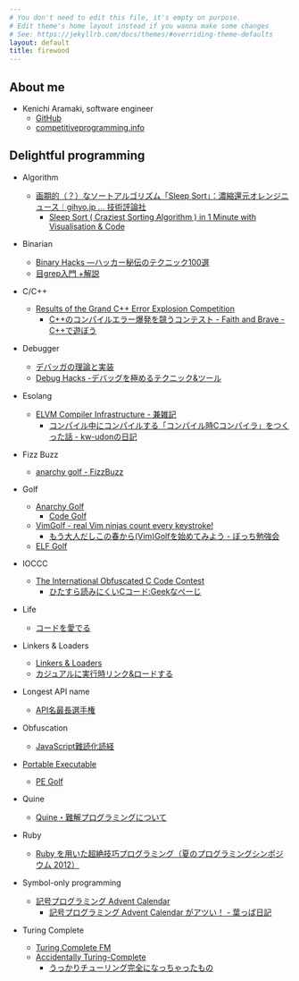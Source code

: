 ```yaml
---
# You don't need to edit this file, it's empty on purpose.
# Edit theme's home layout instead if you wanna make some changes
# See: https://jekyllrb.com/docs/themes/#overriding-theme-defaults
layout: default
title: firewood
---
```


## About me

- Kenichi Aramaki, software engineer
  - [GitHub](https://github.com/firewood/)
  - [competitiveprogramming.info](https://competitiveprogramming.info/)

## Delightful programming

- Algorithm
  - [画期的（？）なソートアルゴリズム「Sleep Sort」：濃縮還元オレンジニュース｜gihyo.jp … 技術評論社](http://gihyo.jp/dev/clip/01/orangenews/vol63/0006)
    - [Sleep Sort ( Craziest Sorting Algorithm ) in 1 Minute with Visualisation & Code](https://www.youtube.com/watch?v=Cp9mdJmVtvo)

- Binarian
  - [Binary Hacks ―ハッカー秘伝のテクニック100選](https://www.amazon.co.jp/dp/4873112885)
  - [目grep入門 +解説](https://www.slideshare.net/murachue/grep-8132856)

- C/C++
  - [Results of the Grand C++ Error Explosion Competition](https://tgceec.tumblr.com/post/74534916370/results-of-the-grand-c-error-explosion)
    - [C++のコンパイルエラー爆発を競うコンテスト - Faith and Brave - C++で遊ぼう](http://faithandbrave.hateblo.jp/entry/2014/03/25/150659)

- Debugger
  - [デバッガの理論と実装](https://www.amazon.co.jp/dp/4756117457)
  - [Debug Hacks -デバッグを極めるテクニック&ツール](https://www.amazon.co.jp/dp/4873114047)

- Esolang
  - [ELVM Compiler Infrastructure - 兼雑記](http://shinh.hatenablog.com/entry/2016/10/18/095437)
    - [コンパイル中にコンパイルする「コンパイル時Cコンパイラ」をつくった話 - kw-udonの日記](http://kw-udon.hatenablog.com/entry/2016/12/03/201722)

- Fizz Buzz
  - [anarchy golf - FizzBuzz](http://golf.shinh.org/p.rb?FizzBuzz)

- Golf
  - [Anarchy Golf](http://golf.shinh.org/)
    - [Code Golf](http://shinh.skr.jp/dat_dir/golf_prosym.pdf)
  - [VimGolf - real Vim ninjas count every keystroke!](http://www.vimgolf.com/)
    - [もう大人だしこの春から(Vim)Golfを始めてみよう - ぼっち勉強会](http://kannokanno.hatenablog.com/entry/20130331/1364697842)
  - [ELF Golf](http://shinh.skr.jp/binary/fsij061115/)

- IOCCC
  - [The International Obfuscated C Code Contest](https://www.ioccc.org/years-spoiler.html)
    - [ひたすら読みにくいCコード:Geekなぺーじ](http://www.geekpage.jp/blog/?id=2007/1/12)

- Life
  - [コードを愛でる](http://shinh.skr.jp/slide/mederu/000.html)

- Linkers & Loaders
  - [Linkers & Loaders](https://www.amazon.co.jp/dp/4274064379)
  - [カジュアルに実行時リンク&ロードする](http://shinh.skr.jp/slide/dynload/000.html)

- Longest API name
  - [API名最長選手権](https://qiita.com/yohhoy/items/b61d175e161ce3493096)

- Obfuscation
  - [JavaScript難読化読経](https://www.slideshare.net/hasegawayosuke/javascript-51570525)

- [Portable Executable](https://ja.wikipedia.org/wiki/Portable_Executable)
  - [PE Golf](http://shinh.hatenablog.com/entries/2006/12/02)

- Quine
  - [Quine・難解プログラミングについて](https://www.slideshare.net/mametter/quine-10290517)

- Ruby
  - [Ruby を用いた超絶技巧プログラミング（夏のプログラミングシンポジウム 2012）](https://www.slideshare.net/mametter/ruby-2012)

- Symbol-only programming
  - [記号プログラミング Advent Calendar](http://perl-users.jp/articles/advent-calendar/2010/sym/)
    - [記号プログラミング Advent Calendar がアツい！ - 葉っぱ日記](http://d.hatena.ne.jp/hasegawayosuke/20101209/p1)

- Turing Complete
  - [Turing Complete FM](https://turingcomplete.fm/)
  - [Accidentally Turing-Complete](http://beza1e1.tuxen.de/articles/accidentally_turing_complete.html)
    - [うっかりチューリング完全になっちゃったもの](https://cpplover.blogspot.com/2013/10/blog-post_20.html)
